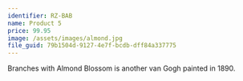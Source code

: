 ```yaml
---
identifier: RZ-BAB
name: Product 5
price: 99.95
image: /assets/images/almond.jpg
file_guid: 79b1504d-9127-4e7f-bcdb-dff84a337775
---
```

Branches with Almond Blossom is another van Gogh painted in 1890.